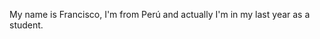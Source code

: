 My name is Francisco, I'm from Perú and actually I'm in my last year as a student.


<!---
saintframa/saintframa is a ✨ special ✨ repository because its `README.md` (this file) appears on your GitHub profile.
You can click the Preview link to take a look at your changes.
--->
